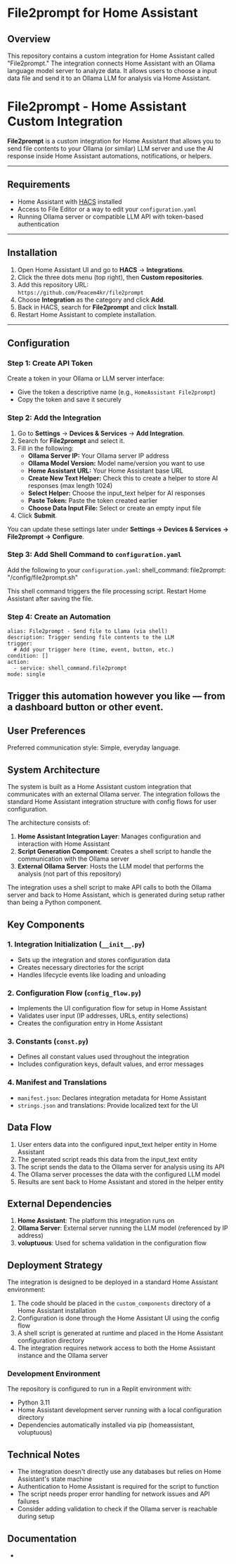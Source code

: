 # File2prompt for Home Assistant

## Overview

This repository contains a custom integration for Home Assistant called "File2prompt." The integration connects Home Assistant with an Ollama language model server to analyze data. It allows users to choose a input data file and send it to an Ollama LLM for analysis via Home Assistant. 

# File2prompt - Home Assistant Custom Integration

**File2prompt** is a custom integration for Home Assistant that allows you to send file contents to your Ollama (or similar) LLM server and use the AI response inside Home Assistant automations, notifications, or helpers.

---

## Requirements

- Home Assistant with [HACS](https://hacs.xyz/docs/installation/prerequisites) installed  
- Access to File Editor or a way to edit your `configuration.yaml`  
- Running Ollama server or compatible LLM API with token-based authentication  

---

## Installation

1. Open Home Assistant UI and go to **HACS** → **Integrations**.  
2. Click the three dots menu (top right), then **Custom repositories**.  
3. Add this repository URL:  
   `https://github.com/Peacem4kr/file2prompt`  
4. Choose **Integration** as the category and click **Add**.  
5. Back in HACS, search for **File2prompt** and click **Install**.  
6. Restart Home Assistant to complete installation.  

---

## Configuration

### Step 1: Create API Token

Create a token in your Ollama or LLM server interface:

- Give the token a descriptive name (e.g., `HomeAssistant File2prompt`)  
- Copy the token and save it securely  

### Step 2: Add the Integration

1. Go to **Settings** → **Devices & Services** → **Add Integration**.  
2. Search for **File2prompt** and select it.  
3. Fill in the following:  
   - **Ollama Server IP:** Your Ollama server IP address  
   - **Ollama Model Version:** Model name/version you want to use  
   - **Home Assistant URL:** Your Home Assistant base URL  
   - **Create New Text Helper:** Check this to create a helper to store AI responses (max length 1024)  
   - **Select Helper:** Choose the input_text helper for AI responses  
   - **Paste Token:** Paste the token created earlier  
   - **Choose Data Input File:** Select or create an empty input file  
4. Click **Submit**.

You can update these settings later under **Settings → Devices & Services → File2prompt → Configure**.


### Step 3: Add Shell Command to `configuration.yaml`

Add the following to your `configuration.yaml`:
shell_command:
  file2prompt: "/config/file2prompt.sh"

This shell command triggers the file processing script.
Restart Home Assistant after saving the file.


### Step 4: Create an Automation

```
alias: File2prompt - Send file to Llama (via shell)
description: Trigger sending file contents to the LLM
trigger:
  # Add your trigger here (time, event, button, etc.)
condition: []
action:
  - service: shell_command.file2prompt
mode: single
```
Trigger this automation however you like — from a dashboard button or other event.
---


## User Preferences

Preferred communication style: Simple, everyday language.

## System Architecture

The system is built as a Home Assistant custom integration that communicates with an external Ollama server. The integration follows the standard Home Assistant integration structure with config flows for user configuration.

The architecture consists of:

1. **Home Assistant Integration Layer**: Manages configuration and interaction with Home Assistant
2. **Script Generation Component**: Creates a shell script to handle the communication with the Ollama server
3. **External Ollama Server**: Hosts the LLM model that performs the analysis (not part of this repository)

The integration uses a shell script to make API calls to both the Ollama server and back to Home Assistant, which is generated during setup rather than being a Python component.

## Key Components

### 1. Integration Initialization (`__init__.py`)
- Sets up the integration and stores configuration data
- Creates necessary directories for the script
- Handles lifecycle events like loading and unloading

### 2. Configuration Flow (`config_flow.py`)
- Implements the UI configuration flow for setup in Home Assistant
- Validates user input (IP addresses, URLs, entity selections)
- Creates the configuration entry in Home Assistant

### 3. Constants (`const.py`)
- Defines all constant values used throughout the integration
- Includes configuration keys, default values, and error messages

### 4. Manifest and Translations
- `manifest.json`: Declares integration metadata for Home Assistant
- `strings.json` and translations: Provide localized text for the UI

## Data Flow

1. User enters data into the configured input_text helper entity in Home Assistant
2. The generated script reads this data from the input_text entity
3. The script sends the data to the Ollama server for analysis using its API
4. The Ollama server processes the data with the configured LLM model
5. Results are sent back to Home Assistant and stored in the helper entity

## External Dependencies

1. **Home Assistant**: The platform this integration runs on
2. **Ollama Server**: External server running the LLM model (referenced by IP address)
3. **voluptuous**: Used for schema validation in the configuration flow

## Deployment Strategy

The integration is designed to be deployed in a standard Home Assistant environment:

1. The code should be placed in the `custom_components` directory of a Home Assistant installation
2. Configuration is done through the Home Assistant UI using the config flow
3. A shell script is generated at runtime and placed in the Home Assistant configuration directory
4. The integration requires network access to both the Home Assistant instance and the Ollama server

### Development Environment

The repository is configured to run in a Replit environment with:
- Python 3.11
- Home Assistant development server running with a local configuration directory
- Dependencies automatically installed via pip (homeassistant, voluptuous)

## Technical Notes

- The integration doesn't directly use any databases but relies on Home Assistant's state machine
- Authentication to Home Assistant is required for the script to function
- The script needs proper error handling for network issues and API failures
- Consider adding validation to check if the Ollama server is reachable during setup

## Documentation

- 
